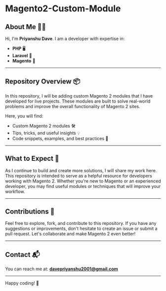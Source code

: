 # Magento2-Custom-Module

## About Me 👨‍💻

Hi, I'm **Priyanshu Dave**. I am a developer with expertise in:

- **PHP** 🖥️
- **Laravel** 🚀
- **Magento** 🛒

---

## Repository Overview 📦

In this repository, I will be adding custom Magento 2 modules that I have developed for live projects. These modules are built to solve real-world problems and improve the overall functionality of Magento 2 sites.

Here, you will find:

- Custom Magento 2 modules 🛠️
- Tips, tricks, and useful insights 💡
- Code snippets, examples, and best practices 📑

---

## What to Expect 👀

As I continue to build and create more solutions, I will share my work here. This repository is intended to serve as a helpful resource for developers working with Magento 2. Whether you're new to Magento or an experienced developer, you may find useful modules or techniques that will improve your workflow.

---

## Contributions 🤝

Feel free to explore, fork, and contribute to this repository. If you have any suggestions or improvements, don't hesitate to create an issue or submit a pull request. Let's collaborate and make Magento 2 even better!

---

## Contact 📬

You can reach me at: **davepriyanshu2001@gmail.com**

---

Happy coding! 🚀
